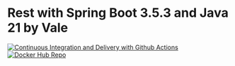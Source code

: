 # Rest with Spring Boot 3.5.3 and Java 21 by Vale

[![Continuous Integration and Delivery with Github Actions](https://github.com/jvictorvale/rest-with-spring-boot-and-java/actions/workflows/continuous-deployment.yml/badge.svg?branch=main)](https://github.com/jvictorvale/rest-with-spring-boot-and-java/actions/workflows/continuous-deployment.yml)
[![Docker Hub Repo](https://img.shields.io/docker/pulls/jvictorvale/rest-with-spring-boot.svg)](https://hub.docker.com/repository/docker/jvictorvale/rest-with-spring-boot)
